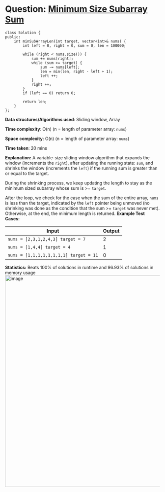<h1>Question: <a href="https://leetcode.com/problems/minimum-size-subarray-sum/description">Minimum Size Subarray Sum</a></h1>

```
class Solution {
public:
    int minSubArrayLen(int target, vector<int>& nums) {
        int left = 0, right = 0, sum = 0, len = 100000;
        
        while (right < nums.size()) {
            sum += nums[right];
            while (sum >= target) {
                sum -= nums[left];
                len = min(len, right - left + 1);
                left ++;
            }
            right ++;
        }
        if (left == 0) return 0;

        return len;
    }
};
```

**Data structures/Algorithms used**: Sliding window, Array

**Time complexity**: O(n) (n = length of parameter array: `nums`)

**Space complexity**: O(n) (n = length of parameter array: `nums`)

**Time taken**: 20 mins

**Explanation:**
A variable-size sliding window algorithm that expands the window (increments the `right`), after updating the running state: `sum`, and shrinks the window (increments the `left`) if the running sum is greater than or equal to the target.

During the shrinking process, we keep updating the length to stay as the minimum sized subarray whose sum is >= `target`.

After the loop, we check for the case when the sum of the entire array, `nums` is less than the target, indicated by the `left` pointer being unmoved (no shrinking was done as the condition that the sum >= `target` was never met). Otherwise, at the end, the minimum length is returned.
**Example Test Cases:**


| Input  | Output |
| ------------- | ------------- |
| <code>nums = [2,3,1,2,4,3] target = 7</code>  | 2 |
| <code>nums = [1,4,4] target = 4</code>  | 1 |
| <code>nums = [1,1,1,1,1,1,1,1] target = 11</code>  | 0 |


**Statistics:** Beats 100% of solutions in runtime and 96.93% of solutions in memory usage
<img width="687" alt="image" src="https://github.com/user-attachments/assets/fa75df5c-0c51-4888-a6ca-77ff94a8a51b" />


